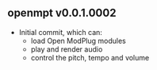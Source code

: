 openmpt v0.0.1.0002
-------------

  * Initial commit, which can:
    * load Open ModPlug modules
    * play and render audio
    * control the pitch, tempo and volume